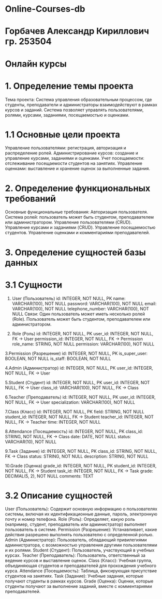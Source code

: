 # Online-Сourses-db
# Горбачев Александр Кириллович гр. 253504
# Онлайн курсы
# 1. Определение темы проекта
Тема проекта: Система управления образовательным процессом, где студенты, преподаватели и администраторы взаимодействуют в рамках курсов и заданий. Система позволяет управлять пользователями, ролями, курсами, заданиями, посещаемостью и оценками.
# 1.1 Основные цели проекта
Управление пользователями: регистрация, авторизация и распределение ролей.
Администрирование курсов: создание и управление курсами, заданиями и оценками.
Учет посещаемости: отслеживание посещаемости студентов на занятиях.
Управление оценками: выставление и хранение оценок за выполненные задания.
# 2. Определение функциональных требований
Основные функциональные требования:
Авторизация пользователя.
Система ролей: пользователь может быть студентом, преподавателем или администратором.
Управление пользователями (CRUD).
Управление курсами и заданиями (CRUD).
Управление посещаемостью студентов.
Управление оценками и комментариями преподавателей.
# 3. Определение сущностей базы данных
# 3.1 Сущности
1. User (Пользователь)
id: INTEGER, NOT NULL, PK
name: VARCHAR(100), NOT NULL
password: VARCHAR(100), NOT NULL
email: VARCHAR(100), NOT NULL
telephone_number: VARCHAR(100), NOT NULL
Связи:
Один пользователь может иметь несколько ролей (Role).
Пользователь может быть студентом, преподавателем или администратором.

2. Role (Роль)
id: INTEGER, NOT NULL, PK
user_id: INTEGER, NOT NULL, FK -> User
permission_id: INTEGER, NOT NULL, FK -> Permission
role_name: STRING, NOT NULL
permission: VARCHAR(100), NOT NULL

3.Permission (Разрешение)
id: INTEGER, NOT NULL, PK
is_super_user: BOOLEAN, NOT NULL
is_staff: BOOLEAN, NOT NULL

4.Admin (Администратор)
id: INTEGER, NOT NULL, PK
user_id: INTEGER, NOT NULL, FK -> User

5.Student (Студент)
id: INTEGER, NOT NULL, PK
user_id: INTEGER, NOT NULL, FK -> User
class_id: VARCHAR(100), NOT NULL, FK -> Class

6.Teacher (Преподаватель)
id: INTEGER, NOT NULL, PK
user_id: INTEGER, NOT NULL, FK -> User
specialization: VARCHAR(100), NOT NULL

7.Class (Класс)
id: INTEGER, NOT NULL, PK
field: STRING, NOT NULL
student_id: INTEGER, NOT NULL, FK -> Student
teacher_id: INTEGER, NOT NULL, FK -> Teacher
time: INTEGER, NOT NULL

8.Attendance (Посещаемость)
id: INTEGER, NOT NULL, PK
class_id: STRING, NOT NULL, FK -> Class
date: DATE, NOT NULL
status: VARCHAR(10), NOT NULL

9.Task (Задание)
id: INTEGER, NOT NULL, PK
class_id: STRING, NOT NULL, FK -> Class
status: STRING, NOT NULL
description: STRING, NOT NULL

10.Grade (Оценка)
grade_id: INTEGER, NOT NULL, PK
student_id: INTEGER, NOT NULL, FK -> Student
task_id: INTEGER, NOT NULL, FK -> Task
grade: DECIMAL(5, 2), NOT NULL
comments: TEXT
# 3.2 Описание сущностей
User (Пользователь): Содержит основную информацию о пользователях системы, включая их идентификационные данные, пароль, электронную почту и номер телефона.
Role (Роль): Определяет, какую роль (например, студент, преподаватель или администратор) выполняет пользователь в системе.
Permission (Разрешение): Устанавливает, какие действия разрешено выполнять пользователю с определенной ролью.
Admin (Администратор): Пользователь, обладающий привилегиями администратора, с возможностью управления другими пользователями и их ролями.
Student (Студент): Пользователь, участвующий в учебных курсах.
Teacher (Преподаватель): Пользователь, ответственный за ведение курсов и выставление оценок.
Class (Класс): Учебная группа, объединяющая студентов и преподавателей для прохождения учебного курса.
Attendance (Посещаемость): Таблица, фиксирующая присутствие студентов на занятиях.
Task (Задание): Учебные задания, которые получают студенты в рамках курсов.
Grade (Оценка): Оценки, которые студенты получают за выполнение заданий, вместе с комментариями преподавателей.

